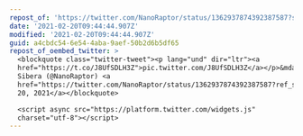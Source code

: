 ```yaml
---
repost_of: 'https://twitter.com/NanoRaptor/status/1362937874392387587?s=09'
date: '2021-02-20T09:44:44.907Z'
modified: '2021-02-20T09:44:44.907Z'
guid: a4cbdc54-6e54-4aba-9aef-50b2d6b5df65
repost_of_oembed_twitter: >
  <blockquote class="twitter-tweet"><p lang="und" dir="ltr"><a
  href="https://t.co/J8UfSDLH3Z">pic.twitter.com/J8UfSDLH3Z</a></p>&mdash; Dana
  Sibera (@NanoRaptor) <a
  href="https://twitter.com/NanoRaptor/status/1362937874392387587?ref_src=twsrc%5Etfw">February
  20, 2021</a></blockquote>

  <script async src="https://platform.twitter.com/widgets.js"
  charset="utf-8"></script>
---
```

 
